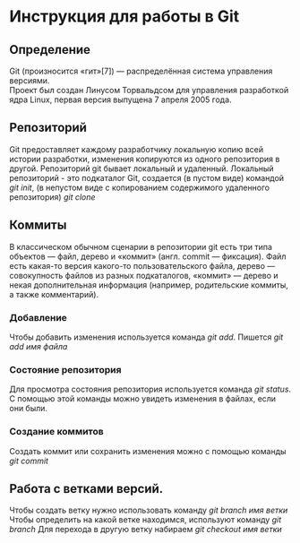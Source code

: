 # Инструкция для работы в Git

## Определение
Git (произносится «гит»[7]) — распределённая система управления версиями.  
Проект был создан Линусом Торвальдсом для управления разработкой ядра Linux, первая версия выпущена 7 апреля 2005 года. 
## Репозиторий
Git предоставляет каждому разработчику локальную копию всей истории разработки, изменения копируются из одного репозитория в другой.
Репозиторий git бывает локальный и удаленный. Локальный репозиторий  - это подкаталог Git, создается (в пустом виде) командой *git init*, (в непустом виде с копированием содержимого удаленного репозитория) *git clone*
## Коммиты
В классическом обычном сценарии в репозитории git есть три типа объектов — файл, дерево и «коммит» (англ. commit — фиксация). Файл есть какая-то версия какого-то пользовательского файла, дерево — совокупность файлов из разных подкаталогов, «коммит» — дерево и некая дополнительная информация (например, родительские коммиты, а также комментарий).
### Добавление
Чтобы добавить изменения используется команда *git add*. Пишется *git add имя файла*
### Состояние репозитория
Для просмотра состояния репозитория используется команда *git status*. С помощью этой команды можно увидеть изменения в файлах, если они были.
### Создание коммитов
Создать коммит или сохранить изменения можно с помощью команды *git commit*
## Работа с ветками версий.
Чтобы создать ветку нужно использовать команду *git branch имя ветки*
Чтобы определить на какой ветке находимся, используют команду *git branch*
Для перехода в другую ветку набираем *git checkout имя ветки*
